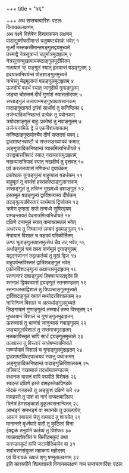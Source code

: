 +++
title = "४६"

+++
अथ सप्तचत्वारिंशः पटलः  
विनायकलक्षणम्  
अथ वक्ष्ये विशेषेण विनायकस्य लक्षणम्   
पादाद्युष्णीषसीमान्तं चतुष्षष्ट्यंशकं भवेत् १  
मूर्ध्नो मस्तकसीमान्तमङ्गुलद्वयमुच्यते  
तस्माद्वै नेत्रसूत्रान्तं चतुर्मात्रमुदाहृतम् २  
नेत्रसूत्रान्मुखायाममष्टाङ्गुलमुदीरितम्  
गळायामं त्र्\! यङ्गुलं स्यात् हृदयान्तं षडङ्गुलम् ३  
हृदयान्नाभिपर्यन्तं षोडशाङ्गुलमुच्यते  
नाभेस्तु मेढ्रमूलान्तं षडङ्गुलमुदाहृतम् ४  
ऊरुदीर्घं षडर्धं स्यात् जानुदीर्घं गुणाङ्गुलम्  
जङ्घा चोरुसमं दीर्घं गुणांशं स्यात्तलोदयम् ५  
सप्ताङ्गुलं तलायाममङ्गुष्ठाग्रावसानकम्  
पादाङ्गुष्ठायतं द्व्यंशं सार्धांशं तु कनिष्ठिका ६  
तर्जन्यादिकनिष्ठान्तं प्रत्येकं तु यवोनकम्  
त्रयोदशाङ्गुलं बाहुः प्रकोष्ठं तु नवाङ्गुलम् ७  
तर्जन्यनामिके द्वे च एकविंशयवायतम्  
कनिष्ठाङ्गुष्ठयोश्चैव दीर्घं सप्तदशं यवम् ८  
द्वादशाष्टनवाष्टौ च सप्तसङ्ख्यायवं क्रमात्  
अङ्गुष्ठादिकनिष्ठान्तं व्यासमित्यभिधीयते ९  
तत्तद्व्यासत्रिपादं स्यात् नखव्यासमुदाहृतम्  
नखव्यासत्रिपादं स्यात् नखदीर्घं तु वृत्तवत् १०  
एवं करतलव्यासं मणिबन्धं द्वयार्धकम्  
प्रकोष्ठकं युगाङ्गुल्यं बाहुव्यासं षडर्धकम् ११  
बाहुमूलं तु वस्वंशं हस्तकोष्ठाङ्गुलान्तकम्  
सप्ताङ्गुलं तु तन्निम्नं मुखमध्ये दशाङ्गुलं १२  
हस्तमूलं षडङ्गुल्यं द्वाविंशत्यस्य दीर्घकम्  
तदङ्गुल्यग्रविस्तारं सार्धमात्रं द्विजोत्तम १३  
क्रमेण कृशता सप्ते तन्मध्ये सुषिरद्वयम्  
वामदन्तायतं वेदमात्रमित्यभिधीयते १४  
दक्षिणे दन्तमूलं स्यात् वामाख्यमतलं भवेत्  
अधरस्य तु निष्क्रान्तं लम्बनं द्वयमङ्गुलम् १५  
नेत्रायामं विशालं च षड्यवं परिकीर्तितम्  
कण्ठं भूताङ्गुलव्यासमुत्सेधं चैव तत् भवेत् १६  
अर्धाङ्गुलं घनं तस्य कर्णमूलं द्वयाङ्गुलम्  
यद्वद्गजाननं तद्वत्कर्तव्यं तु मुखं द्विज १७  
बाहुपर्यन्तविस्तारं द्वात्रिंशदङ्गुलं भवेत्  
एकोनविंशदङ्गुल्यं कक्षान्तरमुदाहृतम् १८  
स्तनान्तरं दशाङ्गुल्यं हिक्कायास्तद्वदेव हि  
स्तनाक्षं द्वियवव्यासं द्व्यङ्गुलं स्तनमण्डलम् १९  
स्तनाधस्ताद्विशालं तु त्रिपञ्चाङ्गुलमुच्यते  
द्वाविंशदङ्गुलं ख्यातं मध्योदरविशालकम् २०  
नाभिनिम्नं विशालं च अत्यर्धाङ्गुलमुच्यते  
लिङ्गायामं गुणाङ्गुल्यं तस्यार्धं तस्य विस्तृतम् २१  
मुष्कायामं विशालं च गुणाङ्गुलमुदाहृतम्  
ऊरुव्यासं तु भान्वंशं जानुव्यासं नवाङ्गुलम् २२  
जङ्घामूलविशालं तु सप्तमात्रमुदाहृतम्  
नळकाविस्तृतं चापि सार्धं द्व्यङ्गुलमुच्यते २३  
तलाग्रस्य तु विस्तारं सार्धषण्मात्रमिष्यते  
पार्ष्ण्यायामं विशालं च गुणाङ्गुलमुदाहृतम् २४  
द्वादशाष्टर्षिषट्पञ्चयवं स्यात्तु यथाक्रमम्  
अङ्गुष्ठादिकनिष्ठान्तं पादाङ्गुळिविशालकम् २५  
तत्त्रिपादं नखव्यासं तदर्धायतमण्डलम्  
स्थानकं वासनं वापि पद्मपीठे विशेषतः २६  
स्वदन्तं दक्षिणे हस्ते वामहस्तेकपिण्डके  
मोदकं गजहस्ते तु अङ्कुशं दक्षिणे करे २७  
वामहस्ते तु पाशं वा नागं वाप्यक्षमालिका  
त्रिनेत्रं हेमसङ्काशं दुकूलवसनान्वितम् २८  
आभङ्गं समभङ्गं वा स्थानके तु प्रकल्पयेत्  
आसनं स्वासनं चेत्तु वामपादं तु शाययेत् २९  
मानान्तरे मूर्ध्नपादे पादौ तु कुटिकां विना  
ईषद्वक्रं तनुर्वामे कर्तव्यं तु विशेषतः ३०  
व्याळयज्ञोपवीतं च किरीटमकुटं तथा  
करण्डमकुटं वापि जटामौळिकमेव वा ३१  
सर्वाभरणसंयुक्तं महाकायं महोदरम्  
एवं विनायकं ख्यातं शृणु षण्मुखलक्षणम् ३२  
इति काश्यपीये शिल्पशास्त्रे विनायकलक्षणं नाम सप्तचत्वारिंशः पटलः  
   
